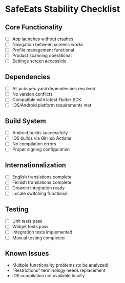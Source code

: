 # SafeEats Stability Checklist

## Core Functionality
- [ ] App launches without crashes
- [ ] Navigation between screens works
- [ ] Profile management functional
- [ ] Product scanning operational
- [ ] Settings screen accessible

## Dependencies
- [ ] All pubspec.yaml dependencies resolved
- [ ] No version conflicts
- [ ] Compatible with latest Flutter SDK
- [ ] iOS/Android platform requirements met

## Build System
- [ ] Android builds successfully
- [ ] iOS builds via GitHub Actions
- [ ] No compilation errors
- [ ] Proper signing configuration

## Internationalization
- [ ] English translations complete
- [ ] Finnish translations complete
- [ ] Crowdin integration ready
- [ ] Locale switching functional

## Testing
- [ ] Unit tests pass
- [ ] Widget tests pass
- [ ] Integration tests implemented
- [ ] Manual testing completed

## Known Issues
- Multiple functionality problems (to be analyzed)
- "Restrictions" terminology needs replacement
- iOS compilation not available locally
